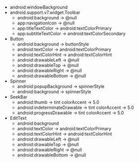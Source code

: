 * android:windowBackground
* android.support.v7.widget.Toolbar
  * android:background -> @null
  * app:navigationIcon -> @null
  * app:titleTextColor -> android:textColorPrimary
  * app:subtitleTextColor -> android:textColorSecondary
* Button
  * android:background -> buttonStyle
  * android:textColor -> android:textColorPrimary
  * android:textColorHint -> android:textColorHint
  * android:drawableLeft -> @null
  * android:drawableTop -> @null
  * android:drawableRight -> @null
  * android:drawableBottom -> @null
* Spinner
  * android:popupBackground -> spinnerStyle
  * android:background -> spinnerStyle
* SeekBar
  * android:thumb -> tint colorAccent -> 5.0
  * android:indeterminateDrawable -> tint colorAccent -> 5.0
  * android:progressDrawable -> tint colorAccent -> 5.0
* EditText
  * android:background
  * android:textColor -> android:textColorPrimary
  * android:textColorHint -> android:textColorHint
  * android:drawableLeft -> @null
  * android:drawableTop -> @null
  * android:drawableRight -> @null
  * android:drawableBottom -> @null